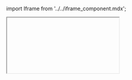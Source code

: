 import Iframe from '../../iframe_component.mdx';

<Iframe id='components-accordion--default&args=variant:styled;fluid:false;styled:false' > </Iframe>